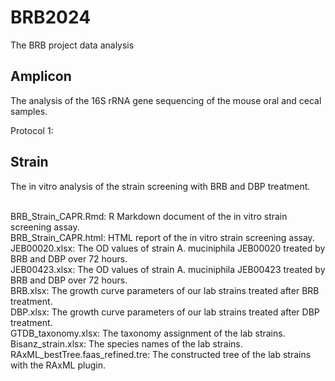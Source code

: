 # BRB2024
The BRB project data analysis

## Amplicon
The analysis of the 16S rRNA gene sequencing of the mouse oral and cecal samples. 

Protocol 1: 


## Strain
The in vitro analysis of the strain screening with BRB and DBP treatment. 

<br>BRB_Strain_CAPR.Rmd: R Markdown document of the in vitro strain screening assay. 
<br>BRB_Strain_CAPR.html: HTML report of the in vitro strain screening assay.
<br>JEB00020.xlsx: The OD values of strain A. muciniphila JEB00020 treated by BRB and DBP over 72 hours.
<br>JEB00423.xlsx: The OD values of strain A. muciniphila JEB00423 treated by BRB and DBP over 72 hours.
<br>BRB.xlsx: The growth curve parameters of our lab strains treated after BRB treatment.
<br>DBP.xlsx: The growth curve parameters of our lab strains treated after DBP treatment.
<br>GTDB_taxonomy.xlsx: The taxonomy assignment of the lab strains. 
<br>Bisanz_strain.xlsx: The species names of the lab strains.
<br>RAxML_bestTree.faas_refined.tre: The constructed tree of the lab strains with the RAxML plugin.
